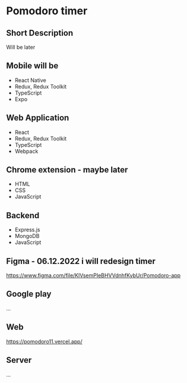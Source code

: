 # Pomodoro timer

## Short Description

Will be later

## Mobile will be

- React Native
- Redux, Redux Toolkit
- TypeScript
- Expo

## Web Application

- React
- Redux, Redux Toolkit
- TypeScript
- Webpack

## Chrome extension - maybe later

- HTML
- CSS
- JavaScript

## Backend

- Express.js
- MongoDB
- JavaScript

## Figma - 06.12.2022 i will redesign timer

https://www.figma.com/file/KlVsemPIeBHVVdnhfKybUr/Pomodoro-app

## Google play

...

## Web

https://pomodoro11.vercel.app/

## Server

...

<!-- ![To-do-list-preview](preview.jpg) -->
